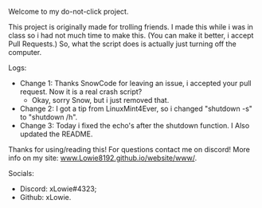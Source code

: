 Welcome to my do-not-click project.

This project is originally made for trolling friends. I made this while i was in class so i had not much time to make this. (You can make it better, i accept Pull Requests.)
So, what the script does is actually just turning off the computer.


Logs:
* Change 1: Thanks SnowCode for leaving an issue, i accepted your pull request. Now it is a real crash script?
    * Okay, sorry Snow, but i just removed that.
* Change 2: I got a tip from LinuxMint4Ever, so i changed "shutdown -s" to "shutdown /h".
* Change 3: Today i fixed the echo's after the shutdown function. I Also updated the README. 

Thanks for using/reading this! For questions contact me on discord! More info on my site: www.Lowie8192.github.io/website/www/.

Socials:

* Discord: xLowie#4323;
* Github: xLowie.
